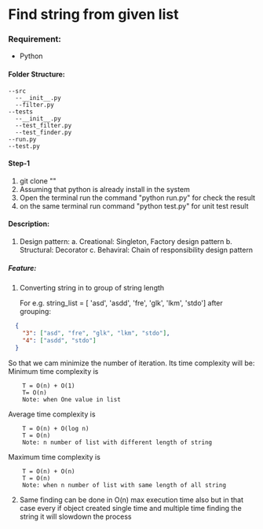 # Find string from given list

### Requirement:
* Python
#### Folder Structure:
    --src
      --__init__.py
      --filter.py
    --tests
      --__init__.py
      --test_filter.py
      --test_finder.py
    --run.py
    --test.py
#### Step-1
1. git clone ""
2. Assuming that python is already install in the system
3. Open the terminal run the command "python run.py" for check the result
4. on the same terminal run command "python test.py" for unit test result 

#### Description:
1. Design pattern:
    a. Creational: Singleton, Factory design pattern
    b. Structural: Decorator
    c. Behaviral: Chain of responsibility design pattern

##### Feature:
1. Converting string in to group of string length

    For e.g. string_list = [​ 'asd', 'asdd'​, 'fre'​, 'glk'​, 'lkm', 'stdo']
    after grouping: 
  ```json
    {
      "3": ["asd", "fre", "glk", "lkm", "stdo"],
      "4": ["asdd", "stdo"]
    }
 ```
 So that we cam minimize the number of iteration.
 Its time complexity will be:
Minimum time complexity is 
```
    T = O(n) + O(1)
    T= O(n)
    Note: when One value in list
```
Average time complexity is
```
    T = O(n) + O(log n)
    T = O(n)
    Note: n number of list with different length of string 
```
Maximum time complexity is
```
    T = O(n) + O(n)
    T = O(n)
    Note: when n number of list with same length of all string
```

2. Same finding can be done in O(n) max execution time also but in that case every if object created  single time and multiple time finding the string it will slowdown the process

